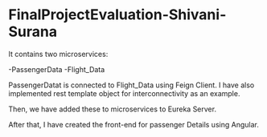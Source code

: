 # FinalProjectEvaluation-Shivani-Surana

It contains two microservices:

-PassengerData
-Flight_Data

PassengerDatat is connected to Flight_Data using Feign Client.
I have also implemented rest template object for interconnectivity as an example.

Then, we have added these to microservices to Eureka Server.

After that, I have created the front-end for passenger Details using Angular.
